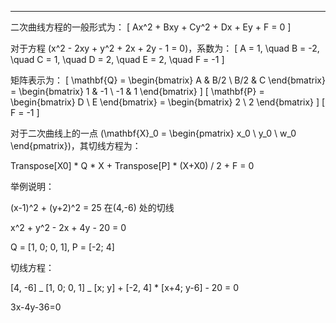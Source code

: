 ---

二次曲线方程的一般形式为：
\[ Ax^2 + Bxy + Cy^2 + Dx + Ey + F = 0 \]

对于方程 \(x^2 - 2xy + y^2 + 2x + 2y - 1 = 0\)，系数为：
\[ A = 1, \quad B = -2, \quad C = 1, \quad D = 2, \quad E = 2, \quad F = -1 \]

矩阵表示为：
\[
\mathbf{Q} = \begin{bmatrix} A & B/2 \\ B/2 & C \end{bmatrix} = \begin{bmatrix} 1 & -1 \\ -1 & 1 \end{bmatrix}
\]
\[
\mathbf{P} = \begin{bmatrix} D \\ E \end{bmatrix} = \begin{bmatrix} 2 \\ 2 \end{bmatrix}
\]
\[
F = -1
\]

对于二次曲线上的一点 \(\mathbf{X}\_0 = \begin{pmatrix} x_0 \\ y_0 \\ w_0 \end{pmatrix}\)，其切线方程为：

Transpose[X0] \* Q \* X + Transpose[P] \* (X+X0) / 2 + F = 0

举例说明：

(x-1)^2 + (y+2)^2 = 25 在(4,-6) 处的切线

x^2 + y^2 - 2x + 4y - 20 = 0

Q = [1, 0; 0, 1], P = [-2; 4]

切线方程：

[4, -6] _ [1, 0; 0, 1] _ [x; y] + [-2, 4] \* [x+4; y-6] - 20 = 0

3x-4y-36=0
